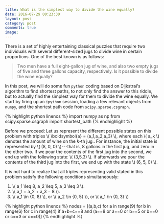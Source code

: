 ```yaml
---
title: What is the simplest way to divide the wine equally?
date: 2016-07-29 00:23:30
layout: post
category: post
comments: true
image:
---
```


There is a set of highly entertaining classical puzzles that require two individuals with several different-sized jugs to divide wine in certain proportions.  One of the best known is as follows:

> Two men have a full eight-gallon jug of wine, and also two empty jugs of five and three gallons capacity, respectively.  Is it possible to divide the wine equally?

In this post, we will do some fun `python` coding based on Dijkstrai's algorithm to find shortest paths, to not only find the answer to this riddle, but to actually find the simplest way for them to divide the wine equally.  We start by firing up an `ipython` session, loading a few relevant objects from `numpy`, and the shortest path code from `scipy.sparse.csgraph`.

{% highlight python linenos %}
import numpy as np
from scipy.sparse.csgraph import shortest_path
{% endhighlight %}

Before we proceed:  Let us represent the different possible states on this problem with triples <span>\\( \boldsymbol{a} = (a_1,a_2,a_3) \\)</span>, where each <span>\\( a_k \\)<span> denotes the amount of wine on the *k*-th jug..  For instance, the initial state is represented by \\( (8, 0, 0) \\)---that is, 8 gallons in the first jug, and zero in the other two.  If we pour the contents of the first jug into the second, we end up with the following state: \\( (3,5,3) \\).  If afterwards we pour the contents of the third jug into the first, we end up with the state \\( (6, 5, 0) \\).  

It is not hard to realize that all triples representing valid stated in this problem satisfy the following conditions simultaneously:
1. <span>\\( a_1 \leq 8, a_2 \leq 5, a_3 \leq 3 \\)</span>.
2. <span>\\( a_1 + a_2 + a_3 = 8 \\)</span>.
3. <span>\\( a_1 \in \{0, 8\} \\)</span>, or \\( a_2 \in \{0, 5\} \\)</span>, or \\( a_1 \in \{0, 3\} \\)</span>

{% highlight python linenos %}
nodes = [(a,b,c) for a in range(9) for b in range(6) for c in range(4) if a+b+c==8 and (a==8 or a==0 or  b==5 or b==0 or c==3 or c==0)]
{% endhighlight %}
